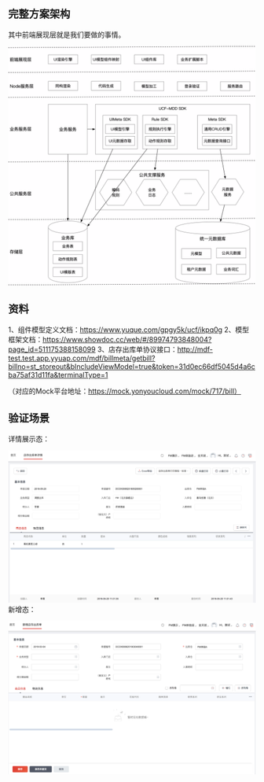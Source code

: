
## 完整方案架构

其中前端展现层就是我们要做的事情。

![Alt text](./images/1.png)

## 资料

1、组件模型定义文档：https://www.yuque.com/gpgy5k/ucf/ikpq0g
2、模型框架文档：https://www.showdoc.cc/web/#/89974793848004?page_id=511175388158099
3、店存出库单协议接口：http://mdf-test.test.app.yyuap.com/mdf/billmeta/getbill?billno=st_storeout&bIncludeViewModel=true&token=31d0ec66df5045d4a6cba75af31d11fa&terminalType=1

（对应的Mock平台地址：https://mock.yonyoucloud.com/mock/717/bill）
## 验证场景


详情展示态：

![Alt text](./images/2.png)
新增态：

![Alt text](./images/3.png)
